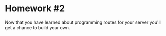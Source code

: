 # Homework #2

Now that you have learned about programming routes for your server you'll get a chance to build your own.


